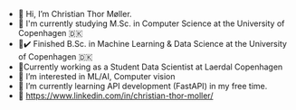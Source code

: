 - 👋 Hi, I’m Christian Thor Møller. 
- 🏫 I'm currently studying M.Sc. in Computer Science at the University of Copenhagen 🇩🇰
- 🏫✔️ Finished B.Sc. in Machine Learning & Data Science at the University of Copenhagen 🇩🇰
- 👷Currently working as a Student Data Scientist at Laerdal Copenhagen
- 👀 I’m interested in ML/AI, Computer vision
- 🌱 I’m currently learning API development (FastAPI) in my free time.
- 🔗 https://www.linkedin.com/in/christian-thor-moller/

<!--- 
ChristianMoe2ler/ChristianMoe2ler is a ✨ special ✨ repository because its `README.md` (this file) appears on your GitHub profile.
You can click the Preview link to take a look at your changes.
--->
